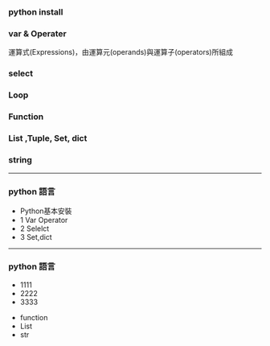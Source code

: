 ### python install

### var & Operater
運算式(Expressions)，由運算元(operands)與運算子(operators)所組成

### select

### Loop

### Function

### List ,Tuple, Set, dict

### string
---
### python 語言  
- Python基本安裝
- 1 Var Operator
- 2 Selelct
- 3 Set,dict
---
### python 語言
+ 1111
+ 2222
+ 3333

* function
* List
* str